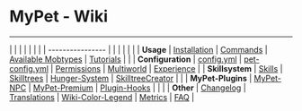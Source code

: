 # MyPet - Wiki

----

 |                   |                          |                                                     |                                |                                            |                          |
 | ----------------  |                          |                                                     |                                |                                            |                          |
 | **Usage**         | [Installation](install)  | [Commands](commands)                                | [Available Mobtypes](mobtypes) | [Tutorials](tutorials)                     |                          |
 | **Configuration** | [config.yml](configfile) | [pet-config.yml](petconfig)                         | [Permissions](permissions)     | [Multiworld](multiworld)                   | [Experience](experience) |
 | **Skillsystem**   | [Skills](skills)         | [Skilltrees](skilltrees)                            | [Hunger-System](hungersystem)  | [SkilltreeCreator](skilltreecreator)       |                          |
 | **MyPet-Plugins** | [MyPet-NPC](plugins/npc) | [MyPet-Premium](plugins/premium)                    | [Plugin-Hooks](plugins/hooks)  |                                            |                          |
 | **Other**         | [Changelog](changelog)   | [Translations](https://translation.mypet-plugin.de) | [Wiki-Color-Legend](colors)    | [Metrics](http://mcstats.org/plugin/MyPet) | [FAQ](faq)               |
